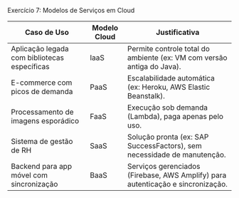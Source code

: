 Exercício 7: Modelos de Serviços em Cloud

| Caso de Uso                                      | Modelo Cloud | Justificativa                                                                 |
|--------------------------------------------------|--------------|-------------------------------------------------------------------------------|
| Aplicação legada com bibliotecas específicas     | IaaS         | Permite controle total do ambiente (ex: VM com versão antiga do Java).       |
| E-commerce com picos de demanda                  | PaaS         | Escalabilidade automática (ex: Heroku, AWS Elastic Beanstalk).               |
| Processamento de imagens esporádico              | FaaS         | Execução sob demanda (Lambda), paga apenas pelo uso.                         |
| Sistema de gestão de RH                          | SaaS         | Solução pronta (ex: SAP SuccessFactors), sem necessidade de manutenção.      |
| Backend para app móvel com sincronização         | BaaS         | Serviços gerenciados (Firebase, AWS Amplify) para autenticação e sincronização. |
